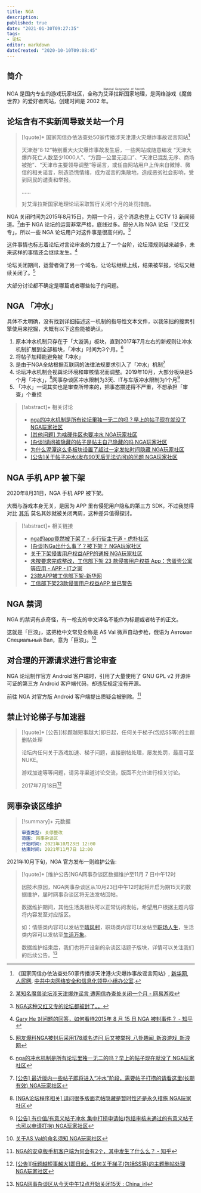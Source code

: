 ```yaml
---
title: NGA
description:
published: true
date: "2021-01-30T09:27:35"
tags:
- 论坛
editor: markdown
dateCreated: "2020-10-10T09:08:45"
---
```


## 简介

NGA 是国内专业的游戏玩家社区，全称为<ruby>艾泽拉斯国家地理<rp>(</rp><rt>National Geographic of Azeroth</rt><rp>)</rp></ruby>，是网络游戏《魔兽世界》的爱好者网站，创建时间是 2002 年。

## 论坛含有不实新闻导致关站一个月

> [!quote]+ 国家网信办依法查处50家传播涉天津港火灾爆炸事故谣言网站[^54249]
>
> 天津港“8·12”特别重大火灾爆炸事故发生后，一些网站或随意编发 “天津大爆炸死亡人数至少1000人”、“方圆一公里无活口”、“天津已混乱无序、商场被抢”、“天津市主要领导调整”等谣言，或任由网站用户上传来自微博、微信的相关谣言，制造恐慌情绪，成为谣言的集散地，造成恶劣社会影响，受到网民的谴责和举报。
>
> ......
>
> 对艾泽拉斯国家地理论坛采取暂行关闭1个月的处罚措施。

[^54249]: 《国家网信办依法查处50家传播涉天津港火灾爆炸事故谣言网站》, [新华网](https://web.archive.org/web/20150815154249/http://news.xinhuanet.com/legal/2015-08/15/c_128132309.htm), [人民网](https://web.archive.org/web/20151017190002/http://politics.people.com.cn/n/2015/0815/c1001-27467538.html), [中共中央网络安全和信息化领导小组办公室](https://web.archive.org/web/20150817030203/http://www.cac.gov.cn/2015-08/15/c_1116265229.htm).

NGA 关闭时间为2015年8月15日，为期一个月，这个消息也登上 CCTV 13 新闻频道。[^NGA_ne]由于 NGA 论坛的运营非常严格，底线过多。部分人称 NGA 论坛「又红又专」，所以一些 NGA 论坛用户对这件事是很高兴的。[^NGA_rad]

[^NGA_ne]: [某知名魔兽论坛涉天津爆炸谣言 遭网信办查处关闭一个月 - 网易游戏](https://web.archive.org/web/20210130085047/https://ent.163.com/game/15/0816/15/B159OUNJ00314J6K.html)

[^NGA_rad]: [NGA这种又红又专的论坛都被封了。。](https://web.archive.org/web/20210130082221/https://www.douban.com/group/topic/78657088/)

这件事情也标志着论坛对言论审查的力度上了一个台阶，论坛潜规则越来越多，未来这样的事情还会继续发生。[^NGA_Gary]

[^NGA_Gary]: [Gary He 对问题的回答，如何看待2015年 8 月 15 日 NGA 被封事件？ - 知乎](https://web.archive.org/web/20210130083023/https://www.zhihu.com/question/34608756/answer/59540348)

论坛关闭期间，运营者做了另一个域名，让论坛继续上线，结果被举报，论坛又继续关闭了。[^NGA_178]

[^NGA_178]: [网友爆料NGA被封后采用178域名访问 后又被举报_八卦趣闻_新浪游戏_新浪网](https://archive.is/jeBXV "https://games.sina.com.cn/g/g/2015-08-17/fxfxrav2538454.shtml")

大部分讨论都不确定是哪篇或者哪些帖子的问题。

<!--
+ [魔兽论坛NGA被封停一个月 涉传播天津港爆炸谣言](https://web.archive.org/web/20210130082727/https://www.donews.com/201508/2900502.shtm)
+ [如何看待2015年 8 月 15 日 NGA 被封事件？ - 知乎](https://web.archive.org/web/20210130084945/https://www.zhihu.com/question/34608756)
+ [某知名魔兽论坛涉天津爆炸谣言 遭网信办查处关闭一个月 NGA_网易游戏](https://web.archive.org/web/20210130085047/https://ent.163.com/game/15/0816/15/B159OUNJ00314J6K.html)
-->

## NGA 「冲水」

具体不太明确，没有找到详细描述这一机制的指导性文本文件，以我笨拙的搜索引擎使用来挖掘，大概有以下这些能被确认。

1.  原本冲水机制只存在于「大漩涡」板块，直到2017年7月左右的新规则让冲水机制扩展到全部板块，「冲水」时间为3个月。[^NGA_fwf]
2.  将帖子加精能避免被「冲水」
3.  是由于NGA全站根据互联网的法律法规要求引入了「冲水」机制[^NGA_inrule]
4.  论坛冲水机制会视舆论环境和审核情况而调整。2019年10月，大部分板块是5个月「冲水」，[^NGA_191005]网事杂谈区冲水限制为3天、IT与车版冲水限制为1个月[^NGA_nwca]
5.  「冲水」一词其实也是审查所带来的，把事态描述得不严重，不想承担「审查」个重担

[^NGA_fwf]: [nga的冲水机制是所有论坛里独一无二的吗？早上的帖子现在就没了 NGA玩家社区](https://archive.is/NYSD4 "https://bbs.nga.cn/read.php?tid=18016951")

[^NGA_inrule]: [[公告] 最近版内一些帖子即将进入“冲水”阶段，需要帖子打捞的请看这里(长期有效) NGA玩家社区](https://archive.is/GGfzd "https://bbs.nga.cn/read.php?tid=21410693")

[^NGA_191005]: [[NGA论坛程序相关] 请问很多版面老帖隐藏是暂时性还是永久措施 NGA玩家社区](https://archive.is/L5UUm "https://g.nga.cn/read.php?tid=19000071")

[^NGA_nwca]: [[公告] 有价值/有意义帖子冲水 集中打捞申请帖(包括审核未通过的有意义帖子也可以申请打捞) NGA玩家社区](https://archive.is/XB1St "https://bbs.nga.cn/read.php?tid=19025853")

> [!abstract]+ 相关讨论
>
> +   [nga的冲水机制是所有论坛里独一无二的吗？早上的帖子现在就没了 NGA玩家社区](https://archive.is/NYSD4 "https://bbs.nga.cn/read.php?tid=23563590")
> +   [[其他问题] 为啥硬件区也要冲水 NGA玩家社区](https://archive.is/g2U9R "https://ngabbs.com/read.php?tid=18441240")
> +   [[杂谈]请问被隐藏的帖子是帖主自己隐藏的吗 NGA玩家社区](https://archive.is/ZCo2q "https://bbs.nga.cn/read.php?tid=23420262")
> +   [为什么泥潭这么多板块设置了超过一定发帖时间隐藏 NGA玩家社区](https://archive.is/TwGeZ "https://ngabbs.com/read.php?tid=18202969")
> +   [[公告]关于帖子冲水(发布90天后无法访问)的问题 NGA玩家社区](https://archive.is/0rhQc "https://ngabbs.com/read.php?tid=18592525")

## NGA 手机 APP 被下架

2020年8月31日，NGA 手机 APP 被下架。

大概与游戏本身无关，是因为 APP 里有侵犯用户隐私的第三方 SDK，不过我觉得对比 [其乐](/website/其乐.md) 莫名其妙就被关闭两周，这种差异值得探讨。

> [!abstract]+ 相关链接
>
> +   [nga的app竟然被下架了 - 步行街主干道 - 虎扑社区](https://web.archive.org/web/20200919035614/https://bbs.hupu.com/37980408.html)
> +   [[杂谈]NGa出什么事了？被下架？ NGA玩家社区](https://archive.is/Rs8HF "https://bbs.nga.cn/read.php?tid=23358454")
> +   [关于下架侵害用户权益APP的通报 NGA玩家社区](https://archive.is/u2JaR "https://g.nga.cn/read.php?tid=23340542")
> +   [未按要求完成整改，工信部下架 23 款侵害用户权益 App：含蛋壳公寓等应用 - APP - IT之家](https://archive.is/GqIUa)
> +   [23款APP被工信部下架-新华网](https://web.archive.org/web/20200919045455/http://www.xinhuanet.com/finance/2020-09/15/c_1126493389.htm)
> +   [工信部下架23款侵害用户权益APP 曾已警告](https://web.archive.org/web/20200919045641/http://js.people.com.cn/n2/2020/0915/c359574-34293680.html)

## NGA 禁词

NGA 的禁词有点奇怪，有一枪支的中文译名不能作为标题或者帖子的正文。

这就是「巨浪」，这把枪中文常见全称是 AS Val 微声自动步枪，俄语为 Автомат Специальный Вал，意为「巨浪」。[^NGA_AS_Val]

[^NGA_AS_Val]: [关于AS Val的命名须知 NGA玩家社区](https://archive.is/ze8GJ "https://bbs.nga.cn/read.php?tid=18194145")

## 对合理的开源请求进行言论审查

NGA 论坛制作官方 Android 客户端时，引用了大量使用了 GNU GPL v2 开源许可证的第三方 Android 客户端代码，却违反规定没有开源。

前往 NGA 对官方版 Android 客户端提出质疑会被删除。[^NGA_wac]

[^NGA_wac]: [NGA的安卓版手机客户端为何会有2个，其中发生了什么么？ - 知乎](https://web.archive.org/web/20210130080544/https://www.zhihu.com/question/23254729/answer/30110476)

## 禁止讨论梯子与加速器

> [!quote]+ [公告][标题越短事越大]即日起，任何关于梯子(包括SS等)的主题删帖处理
>
> 论坛内任何关于游戏加速、梯子问题，直接删帖处理，屡发处罚，最高可至NUKE。
>
> 游戏加速等等问题，请另寻渠道讨论交流，版面不允许进行相关讨论。
>
> 2017年7月18日[^FX5Aw]

[^FX5Aw]: [[公告][标题越短事越大]即日起，任何关于梯子(包括SS等)的主题删帖处理 NGA玩家社区](https://archive.is/FX5Aw "https://bbs.nga.cn/read.php?tid=12054925")

## 网事杂谈区维护

> [!summary]+ 元数据
>
> ```YAML
> 审查类型: 关停整改
> 范围: 网事杂谈区
> 开始时间: 2021年10月23日 12:00
> 结束时间: 2021年11月7日 12:00
> ```

2021年10月下旬，NGA 官方发布一则维护公告:

> [!quote]+ [维护公告]NGA网事杂谈区数据维护至11月 7 日中午12时
>
> 因技术原因，NGA网事杂谈区从10月23日中午12时起将开启为期15天的数据维护，届时网事杂谈区将无法发帖回帖。
>
> 数据维护期间，其他生活类板块可以正常访问发帖，希望用户根据主题内容将内容发至对应版区。
>
> 如：情感类内容可以发帖至[晴风村](https://bbs.nga.cn/thread.php?fid=-7955747)，职场类内容可以发帖至[职场人生](https://bbs.nga.cn/thread.php?fid=-1459709)，生活类内容可以发帖至[生活万象](https://bbs.nga.cn/thread.php?fid=704)。
>
> 数据维护结束后，我们也将开设新的杂谈区话题子版块，详情可以关注我们的后续公告。[^qdw22u]

[^qdw22u]: [NGA网事杂谈区从今天中午12点开始关闭15天 : China_irl](https://web.archive.org/web/20211025102731/https://old.reddit.com/r/China_irl/comments/qdw22u/nga网事杂谈区从今天中午12点开始关闭15天/)

